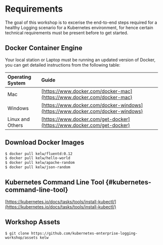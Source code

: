 # Requirements

The goal of this workshop is to excerise the end-to-end steps required for a healthy Logging scenario for a Kubernetes environment, for hence certain technical requirements must be present before to get started.

## Docker Container Engine

Your local station or Laptop must be running an updated version of Docker, you can get detailed instructions from the following table:

| Operating System | Guide |
| :--- | :--- |
| Mac | [https://www.docker.com/docker-mac](https://www.docker.com/docker-mac) |
| Windows | [https://www.docker.com/docker-windows](https://www.docker.com/docker-windows) |
| Linux and Others | [https://www.docker.com/get-docker](https://www.docker.com/get-docker) |

## Download Docker Images

```bash
$ docker pull kelw/fluentd:0.12
$ docker pull kelw/hello-world
$ docker pull kelw/apache-random
$ docker pull kelw/json-random
```

## Kubernetes Command Line Tool {#kubernetes-command-line-tool}

[https://kubernetes.io/docs/tasks/tools/install-kubectl/](https://kubernetes.io/docs/tasks/tools/install-kubectl/)

## Workshop Assets

```
$ git clone https://github.com/kubernetes-enterprise-logging-workshop/assets kelw
```



